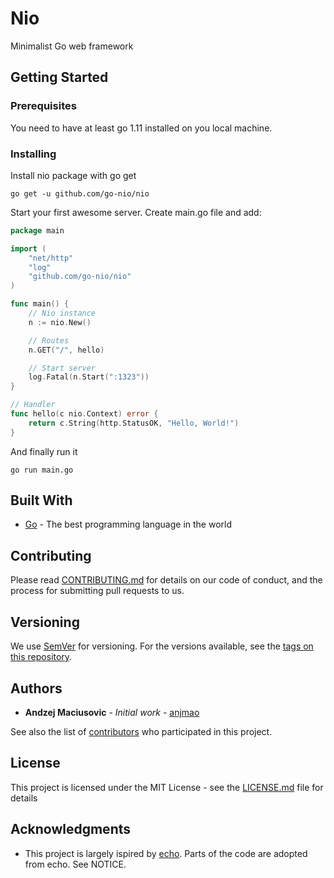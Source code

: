# Nio

Minimalist Go web framework

## Getting Started

### Prerequisites

You need to have at least go 1.11 installed on you local machine.

### Installing

Install nio package with go get

```
go get -u github.com/go-nio/nio
```

Start your first awesome server. Create main.go file and add:
```go
package main

import (
    "net/http"
    "log"
	"github.com/go-nio/nio"
)

func main() {
	// Nio instance
	n := nio.New()

	// Routes
	n.GET("/", hello)

	// Start server
	log.Fatal(n.Start(":1323"))
}

// Handler
func hello(c nio.Context) error {
	return c.String(http.StatusOK, "Hello, World!")
}
```

And finally run it

```
go run main.go
```

## Built With

* [Go](https://www.golang.org/) - The best programming language in the world

## Contributing

Please read [CONTRIBUTING.md](https://github.com/go-nio/nio/CONTRIBUTING.md) for details on our code of conduct, and the process for submitting pull requests to us.

## Versioning

We use [SemVer](http://semver.org/) for versioning. For the versions available, see the [tags on this repository](https://github.com/go-nio/nio/tags). 

## Authors

* **Andzej Maciusovic** - *Initial work* - [anjmao](https://github.com/anjmao)

See also the list of [contributors](https://github.com/go-nio/nio/contributors) who participated in this project.

## License

This project is licensed under the MIT License - see the [LICENSE.md](https://github.com/go-nio/nio/LICENSE) file for details

## Acknowledgments

* This project is largely ispired by [echo](https://echo.labstack.com/). Parts of the code are adopted from echo. See NOTICE. 
